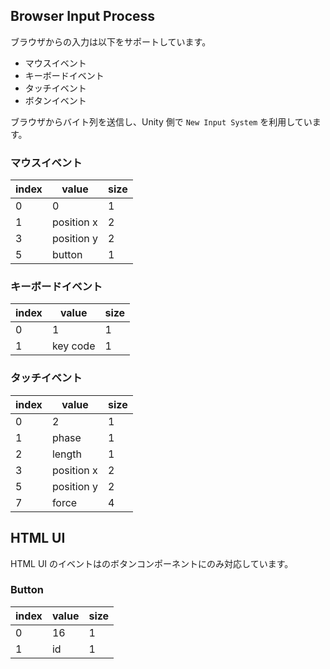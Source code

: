 ## Browser Input Process

ブラウザからの入力は以下をサポートしています。

- マウスイベント
- キーボードイベント
- タッチイベント
- ボタンイベント

ブラウザからバイト列を送信し、Unity 側で `New Input System` を利用しています。

### マウスイベント

|index|value|size|
|-------|-----|-----|
|0|0|1|
|1|position x|2|
|3|position y|2|
|5|button|1|

### キーボードイベント

|index|value|size|
|-------|-----|-----|
|0|1|1|
|1|key code|1|

### タッチイベント

|index|value|size|
|-------|-----|-----|
|0|2|1|
|1|phase|1|
|2|length|1|
|3|position x|2|
|5|position y|2|
|7|force|4|

## HTML UI

HTML UI のイベントはのボタンコンポーネントにのみ対応しています。

### Button

|index|value|size|
|-------|-----|-----|
|0|16|1|
|1|id|1|
